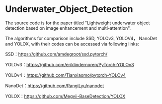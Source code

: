 # Underwater_Object_Detection

The source code is for the paper titled "Lightweight underwater object detection based on image enhancement and multi-attention".

The algorithms for comparison include SSD, YOLOv3, YOLOV4， NanoDet and YOLOX, with their codes can be accessed via following links:

SSD：https://github.com/amdegroot/ssd.pytorch/

YOLOv3：https://github.com/eriklindernoren/PyTorch-YOLOv3

YOLOv4：https://github.com/Tianxiaomo/pytorch-YOLOv4

NanoDet：https://github.com/RangiLyu/nanodet

YOLOX：https://github.com/Megvii-BaseDetection/YOLOX

